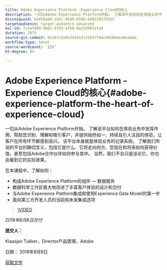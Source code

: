 ```yaml
---
title: Adobe Experience Platform -Experience Cloud的核心
description: 一切从Adobe Experience Platform开始。 了解该平台如何在体验业务中发挥作用，帮助您识别、理解和吸引客户，并提供始终如一、持续且引人注目的体验，让客户在所有环节都感到高兴。
discoiquuid: 6e050ad4-1b0c-46d0-b588-6402102f0263
targetaudience: target-audience advanced
exl-id: fcea7000-dbd2-47d3-af68-0a210901efa4
duration: 2975
source-git-commit: 9a297cda953d4414131657f9ac84580aea0eabeb
workflow-type: tm+mt
source-wordcount: '215'
ht-degree: 0%

---
```


# Adobe Experience Platform -Experience Cloud的核心{#adobe-experience-platform-the-heart-of-experience-cloud}

一切从Adobe Experience Platform开始。 了解该平台如何在体验业务中发挥作用，帮助您识别、理解和吸引客户，并提供始终如一、持续且引人注目的体验，让客户在所有环节都感到高兴。 该平台本身就是体验业务的记录系统。  了解我们所说的平台的确切含义，包括它是什么、它将走向何方、您现在和将来如何获得价值，甚至包括Adobe合作伙伴如何参与其中。 当然，我们不会只是谈论它，你也会看到它的实际效果。

在本课程中，了解如何：

* 构成Adobe Experience Platform的组件 — 数据服务
* 数据科学工作区极大地改进了丰富客户体验的设计和交付
* 与Adobe Experience Platform集成和使用Experience Data Model的第一步
* 面向第三方开发人员的当前和未来集成选项

>[!VIDEO](https://video.tv.adobe.com/v/23270/?quality=9)

*2018年8月8日交付*

**提交人：**

Klaasjan Tukker，Director产品管理，Adobe

日期： 2018年8月8日

[获取文件](assets/20180808-gems-adobe+cloud+platform-experience+system+of+record-1.pdf)

<!--
[Get back to the Overview](https://helpx.adobe.com/experience-manager/kt/eseminars/gems/aem-index.html)
-->
